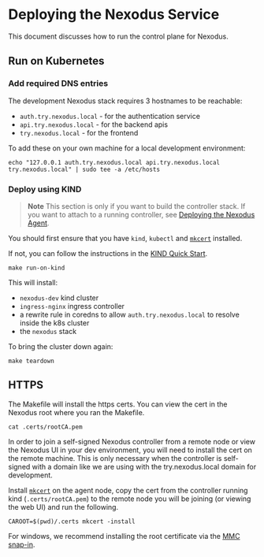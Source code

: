 # Deploying the Nexodus Service

This document discusses how to run the control plane for Nexodus.

## Run on Kubernetes

### Add required DNS entries

The development Nexodus stack requires 3 hostnames to be reachable:

- `auth.try.nexodus.local` - for the authentication service
- `api.try.nexodus.local` - for the backend apis
- `try.nexodus.local` - for the frontend

To add these on your own machine for a local development environment:

```console
echo "127.0.0.1 auth.try.nexodus.local api.try.nexodus.local try.nexodus.local" | sudo tee -a /etc/hosts
```

### Deploy using KIND

> **Note**
> This section is only if you want to build the controller stack. If you want to attach to a running controller, see [Deploying the Nexodus Agent](user-guide.md#deploying-the-nexodus-agent).

You should first ensure that you have `kind`, `kubectl` and [`mkcert`](https://github.com/FiloSottile/mkcert) installed.

If not, you can follow the instructions in the [KIND Quick Start](https://kind.sigs.k8s.io/docs/user/quick-start/).

```console
make run-on-kind
```

This will install:

- `nexodus-dev` kind cluster
- `ingress-nginx` ingress controller
- a rewrite rule in coredns to allow `auth.try.nexodus.local` to resolve inside the k8s cluster
- the `nexodus` stack

To bring the cluster down again:

```console
make teardown
```

## HTTPS

The Makefile will install the https certs. You can view the cert in the Nexodus root where you ran the Makefile.

```console
cat .certs/rootCA.pem
```

In order to join a self-signed Nexodus controller from a remote node or view the Nexodus UI in your dev environment, you will need to install the cert on the remote machine. This is only necessary when the controller is self-signed with a domain like we are using with the try.nexodus.local domain for development.

Install [`mkcert`](https://github.com/FiloSottile/mkcert) on the agent node, copy the cert from the controller running kind (`.certs/rootCA.pem`) to the remote node you will be joining (or viewing the web UI) and run the following.

```console
CAROOT=$(pwd)/.certs mkcert -install
```

For windows, we recommend installing the root certificate via the [MMC snap-in](https://learn.microsoft.com/en-us/troubleshoot/windows-server/windows-security/install-imported-certificates#import-the-certificate-into-the-local-computer-store).
